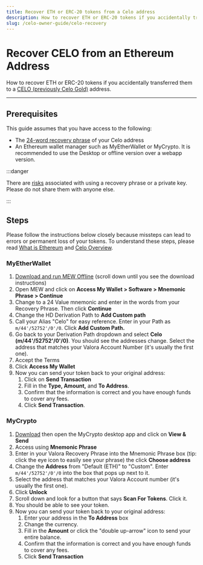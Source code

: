 ```yaml
---
title: Recover ETH or ERC-20 tokens from a Celo address
description: How to recover ETH or ERC-20 tokens if you accidentally transferred them to a CELO (previously Celo Gold) address.
slug: /celo-owner-guide/celo-recovery
---
```


# Recover CELO from an Ethereum Address

How to recover ETH or ERC-20 tokens if you accidentally transferred them to a [CELO (previously Celo Gold)](../overview.md#background-and-key-concepts) address.

___

## Prerequisites

This guide assumes that you have access to the following:

- The [24-word recovery phrase](https://kb.myetherwallet.com/en/security-and-privacy/what-is-a-mnemonic-phrase/) of your Celo address
- An Ethereum wallet manager such as MyEtherWallet or MyCrypto. It is recommended to use the Desktop or offline version over a webapp version.

:::danger

There are [risks](https://www.cryptomathic.com/news-events/blog/cryptographic-key-management-the-risks-and-mitigations) associated with using a recovery phrase or a private key. Please do not share them with anyone else.

:::

## Steps

Please follow the instructions below closely because missteps can lead to errors or permanent loss of your tokens. To understand these steps, please read [What is Ethereum](https://ethereum.org/en/what-is-ethereum/) and [Celo Overview](https://docs.celo.org/overview).

### MyEtherWallet

1. [Download and run MEW Offline](https://kb.myetherwallet.com/en/offline/using-mew-offline/) (scroll down until you see the download instructions)
2. Open MEW and click on **Access My Wallet > Software > Mnemonic Phrase > Continue**
3. Change to a 24 Value mnemonic and enter in the words from your Recovery Phrase. Then click **Continue**
4. Change the HD Derivation Path to **Add Custom path**
5. Call your Alias "Celo" for easy reference. Enter in your Path as `m/44'/52752'/0'/0`. Click **Add Custom Path.** 
6. Go back to your Derivation Path dropdown and select **Celo (m/44'/52752'/0'/0)**. You should see the addresses change. Select the address that matches your Valora Account Number (it's usually the first one).
7. Accept the Terms
8. Click **Access My Wallet**
9. Now you can send your token back to your original address:
    1. Click on **Send Transaction**
    2. Fill in the **Type, Amount,** and **To Address**.
    3. Confirm that the information is correct and you have enough funds to cover any fees.
    4. Click **Send Transaction**.

### MyCrypto

1. [Download](https://app.mycrypto.com/download-desktop-app) then open the MyCrypto desktop app and click on **View & Send**
2. Access using **Mnemonic Phrase**
3. Enter in your Valora Recovery Phrase into the Mnemonic Phrase box (tip: click the eye icon to easily see your phrase) the click **Choose address**
4. Change the **Address** from "Default (ETH)" to "Custom". Enter `m/44'/52752'/0'/0` into the box that pops up next to it.
5. Select the address that matches your Valora Account number (it's usually the first one).
6. Click **Unlock**
7. Scroll down and look for a button that says **Scan For Tokens**. Click it.
8. You should be able to see your token.
9. Now you can send your token back to your original address:
    1. Enter your address in the **To Address** box
    2. Change the currency.
    3. Fill in the **Amount** or click the "double up-arrow" icon to send your entire balance.
    4. Confirm that the information is correct and you have enough funds to cover any fees.
    5. Click **Send Transaction**
